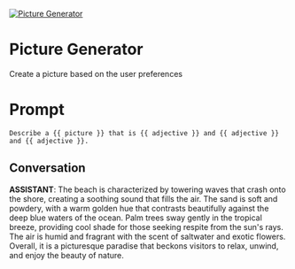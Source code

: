 
[![Picture Generator](https://flow-prompt-covers.s3.us-west-1.amazonaws.com/icon/futuristic/futu_7.png)]()
# Picture Generator 
Create a picture based on the user preferences

# Prompt

```
Describe a {{ picture }} that is {{ adjective }} and {{ adjective }} and {{ adjective }}.
```

## Conversation

**ASSISTANT**: The beach is characterized by towering waves that crash onto the shore, creating a soothing sound that fills the air. The sand is soft and powdery, with a warm golden hue that contrasts beautifully against the deep blue waters of the ocean. Palm trees sway gently in the tropical breeze, providing cool shade for those seeking respite from the sun's rays. The air is humid and fragrant with the scent of saltwater and exotic flowers. Overall, it is a picturesque paradise that beckons visitors to relax, unwind, and enjoy the beauty of nature.



